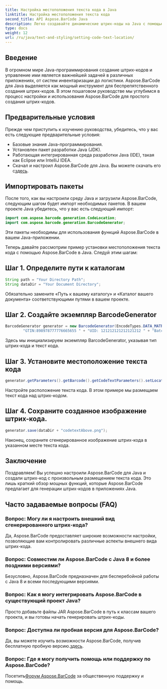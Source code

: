 ```yaml
---
title: Настройка местоположения текста кода в Java
linktitle: Настройка местоположения текста кода
second_title: API Aspose.BarCode Java
description: Легко создавайте динамические штрих-коды на Java с помощью Aspose.BarCode. Следуйте нашему пошаговому руководству по настройке текста кода и повышению функциональности вашего приложения.
type: docs
weight: 12
url: /ru/java/text-and-styling/setting-code-text-location/
---
```


## Введение

В огромном мире Java-программирования создание штрих-кодов и управление ими является важнейшей задачей в различных приложениях, от систем инвентаризации до логистики. Aspose.BarCode для Java выделяется как мощный инструмент для беспрепятственного создания штрих-кодов. В этом пошаговом руководстве мы углубимся в процесс настройки и использования Aspose.BarCode для простого создания штрих-кодов.

## Предварительные условия

Прежде чем приступить к изучению руководства, убедитесь, что у вас есть следующие предварительные условия:

- Базовые знания Java-программирования.
- Установлен пакет разработки Java (JDK).
- Работающая интегрированная среда разработки Java (IDE), такая как Eclipse или IntelliJ IDEA.
-  Скачал и настроил Aspose.BarCode для Java. Вы можете скачать его с[здесь](https://releases.aspose.com/barcode/java/).

## Импортировать пакеты

После того, как вы настроили среду Java и загрузили Aspose.BarCode, следующим шагом будет импорт необходимых пакетов. В вашем проекте Java убедитесь, что у вас есть следующий импорт:

```java
import com.aspose.barcode.generation.CodeLocation;
import com.aspose.barcode.generation.BarcodeGenerator;
```

Эти пакеты необходимы для использования функций Aspose.BarCode в вашем Java-приложении.

Теперь давайте рассмотрим пример установки местоположения текста кода с помощью Aspose.BarCode в Java. Следуй этим шагам:

## Шаг 1. Определите пути к каталогам

```java
String path = "Your Directory Path";
String dataDir = "Your Document Directory";
```

Обязательно замените «Путь к вашему каталогу» и «Каталог вашего документа» соответствующими путями в вашем проекте.

## Шаг 2. Создайте экземпляр BarcodeGenerator

```java
BarcodeGenerator generator = new BarcodeGenerator(EncodeTypes.DATA_MATRIX,
        "GTIN:898978777776665655 " + "UID: 121212121212121212 " + "Batch:GH768 " + "Exp.Date:150923");
```

Здесь мы инициализируем экземпляр BarcodeGenerator, указывая тип штрих-кода и текст кода.

## Шаг 3. Установите местоположение текста кода

```java
generator.getParameters().getBarcode().getCodeTextParameters().setLocation(CodeLocation.ABOVE);
```

Настройте расположение текста кода. В этом примере мы размещаем текст кода над штрих-кодом.

## Шаг 4. Сохраните созданное изображение штрих-кода.

```java
generator.save(dataDir + "codetextAbove.png");
```

Наконец, сохраните сгенерированное изображение штрих-кода в указанном месте текста кода.

## Заключение

Поздравляем! Вы успешно настроили Aspose.BarCode для Java и создали штрих-код с произвольным размещением текста кода. Это лишь краткий обзор мощных функций, которые Aspose.BarCode предлагает для генерации штрих-кодов в приложениях Java.

## Часто задаваемые вопросы (FAQ)

### Вопрос: Могу ли я настроить внешний вид сгенерированного штрих-кода?
Да, Aspose.BarCode предоставляет широкие возможности настройки, позволяющие вам контролировать различные аспекты внешнего вида штрих-кода.

### Вопрос: Совместим ли Aspose.BarCode с Java 8 и более поздними версиями?
Безусловно, Aspose.BarCode предназначен для бесперебойной работы с Java 8 и всеми последующими версиями.

### Вопрос: Как я могу интегрировать Aspose.BarCode в существующий проект Java?
Просто добавьте файлы JAR Aspose.BarCode в путь к классам вашего проекта, и вы готовы начать генерировать штрих-коды.

### Вопрос: Доступна ли пробная версия для Aspose.BarCode?
 Да, вы можете изучить возможности Aspose.BarCode, получив бесплатную пробную версию.[здесь](https://releases.aspose.com/).

### Вопрос: Где я могу получить помощь или поддержку по Aspose.BarCode?
 Посетить[Форум Aspose.BarCode](https://forum.aspose.com/c/barcode/13) за общественную поддержку и помощь.
